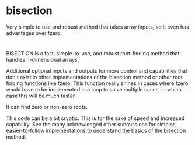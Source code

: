 # bisection
Very simple to use and robust method that takes array inputs, so it even has advantages over fzero.
#
BISECTION is a fast, simple-to-use, and robust root-finding method that handles n-dimensional arrays.

Additional optional inputs and outputs for more control and capabilities that don't exist in other implementations of the bisection method or other root finding functions like fzero.
This function really shines in cases where fzero would have to be implemented in a loop to solve multiple cases, in which case this will be much faster.

It can find zero or non-zero roots.

This code can be a bit cryptic. This is for the sake of speed and increased capability. See the many acknowledged other submissions for simpler, easier-to-follow implementations to understand the basics of the bisection method.
